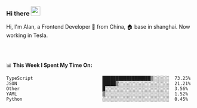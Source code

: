 ### Hi there <img src="https://media.giphy.com/media/hvRJCLFzcasrR4ia7z/giphy.gif" width="25px">

<!-- ![visitors](https://visitor-badge.glitch.me/badge?page_id=dislfyer.dislfyer) -->

Hi, I'm Alan, a Frontend Developer 🚀 from China, 🏠 base in shanghai. Now working in Tesla.

<br/>
<br/>

📊 **This Week I Spent My Time On:**


<!--START_SECTION:waka-->

```text
TypeScript                          ██████████████████▒░░░░░░  73.25%
JSON                                █████▒░░░░░░░░░░░░░░░░░░░  21.21%
Other                               █░░░░░░░░░░░░░░░░░░░░░░░░  3.56%
YAML                                ▒░░░░░░░░░░░░░░░░░░░░░░░░  1.52%
Python                              ░░░░░░░░░░░░░░░░░░░░░░░░░  0.45%
```

<!--END_SECTION:waka-->

<!--
**About Me:**
 -->
